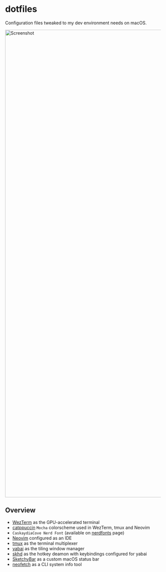 # dotfiles

Configuration files tweaked to my dev environment needs on macOS.

<img width="1512" alt="Screenshot" src="https://github.com/fedeoliv/dotfiles/assets/5161098/89fab71a-a8de-4676-91d4-6e159c44cd10">

## Overview

* [WezTerm](https://github.com/wez/wezterm) as the GPU-accelerated terminal
* [catppuccin](https://github.com/catppuccin/catppuccin) `Mocha` colorscheme used in WezTerm, tmux and Neovim
* `CaskaydiaCove Nerd Font` (available on [nerdfonts](https://www.nerdfonts.com/font-downloads) page)
* [Neovim](https://neovim.io/) configured as an IDE
* [tmux](https://github.com/tmux/tmux/wiki) as the terminal multiplexer
* [yabai](https://github.com/koekeishiya/yabai) as the tiling window manager
* [skhd](https://github.com/koekeishiya/skhd) as the hotkey deamon with keybindings configured for yabai
* [SketchyBar](https://github.com/FelixKratz/SketchyBar) as a custom macOS status bar
* [neofetch](https://github.com/dylanaraps/neofetch) as a CLI system info tool
